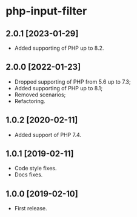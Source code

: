 php-input-filter
===

2.0.1 [2023-01-29]
---

- Added supporting of PHP up to 8.2.

2.0.0 [2022-01-23]
---

- Dropped supporting of PHP from 5.6 up to 7.3;
- Added supporting of PHP up to 8.1;
- Removed scenarios;
- Refactoring.

1.0.2 [2020-02-11]
---

- Added support of PHP 7.4.

1.0.1 [2019-02-11]
---

- Code style fixes.
- Docs fixes.

1.0.0 [2019-02-10]
---

- First release.
